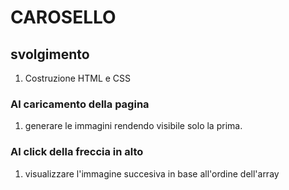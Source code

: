 # CAROSELLO

## svolgimento

1. Costruzione HTML e CSS

### Al caricamento della pagina

1. generare le immagini rendendo visibile solo la prima.

### Al click della freccia in alto

1. visualizzare l'immagine succesiva in base all'ordine dell'array